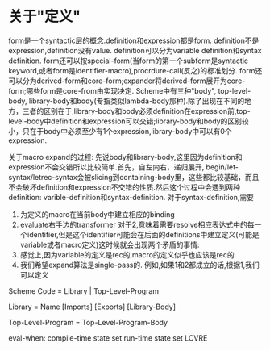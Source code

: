 # 关于"定义"

form是一个syntactic层的概念.definition和expression都是form.
definition不是expression,definition没有value.
definition可以分为variable definition和syntax definition.
form还可以按special-form(当form的第一个subform是syntactic keyword,或者form是identifier-macro),procrdure-call(反之)的标准划分.
form还可以分为derived-form和core-form;expander将derived-form展开为core-form;哪些form是core-from由实现决定.
Scheme中有三种"body", top-level-body, library-body和body(专指类似lambda-body那种).除了出现在不同的地方，三者的区别在于,library-body和body必须definition在expression前,top-level-body中definition和expression可以交错;library-body和body的区别较小，只在于body中必须至少有1个expression,library-body中可以有0个expression.

关于macro expand的过程:
先说body和library-body,这里因为definition和expression不会交错所以比较简单.首先，自左向右，递归展开, begin/let-syntax/letrec-syntax会被slicing到containing-body里，这些都比较基础，而且不会破坏definition和expression不交错的性质.然后这个过程中会遇到两种definition: varible-definition和syntax-definition.
对于syntax-definition,需要
1. 为定义的macro在当前body中建立相应的binding
2. evaluate右手边的transformer
对于2,意味着需要resolve相应表达式中的每一个identifier,但是这个identifier可能会在后面的definitions中建立定义(可能是variable或者macro定义)这时候就会出现两个矛盾的事情:
1. 感觉上,因为variable的定义是rec的,macro的定义似乎也应该是rec的.
2. 我们希望expand算法是single-pass的.
例如,如果1和2都成立的话,根据1,我们可以定义

Scheme Code = 
  Library
  | Top-Level-Program

Library = 
  Name [Imports] [Exports] [Library-Body]

Top-Level-Program = 
  Top-Level-Program-Body

eval-when:
compile-time state set
run-time state set
LCVRE
